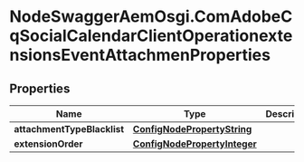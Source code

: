# NodeSwaggerAemOsgi.ComAdobeCqSocialCalendarClientOperationextensionsEventAttachmenProperties

## Properties
Name | Type | Description | Notes
------------ | ------------- | ------------- | -------------
**attachmentTypeBlacklist** | [**ConfigNodePropertyString**](ConfigNodePropertyString.md) |  | [optional] 
**extensionOrder** | [**ConfigNodePropertyInteger**](ConfigNodePropertyInteger.md) |  | [optional] 


